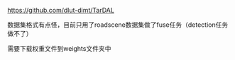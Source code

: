https://github.com/dlut-dimt/TarDAL

数据集格式有点怪，目前只用了roadscene数据集做了fuse任务（detection任务做不了）

需要下载权重文件到weights文件夹中
